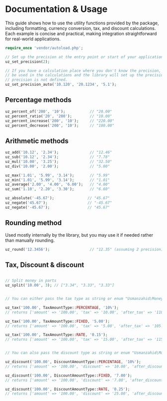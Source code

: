 # Documentation & Usage

This guide shows how to use the utility functions provided by the package, including formatting, currency conversion,
tax, and discount calculations. Each example is concise and practical, making integration straightforward for real-world
applications.

```php
require_once 'vendor/autoload.php';

// Set up the precision at the entry point or start of your application for consistency.
uz_set_precision(2);

// If you have a calculation place where you don't know the precision, then you can pass in all the number that will
// be used in the calculations and the library will set up the precision automatically to the highest. Useful where
// precision is not defined.
uz_set_precision_auto('10.120', '20.1234', '5.1');

```

## Percentage methods

```php
uz_percent_of('200', '10');           // "20.00"
uz_percent_ratio('20', '200');        // "10.00"
uz_percent_increase('200', '10');     // "220.00"
uz_percent_decrease('200', '10');     // "180.00"

```

## Arithmetic methods

```php
uz_add('10.12', '2.34');              // "12.46"
uz_sub('10.12', '2.34');              // "7.78"
uz_mul('10.00', '3.25');              // "32.50"
uz_div('10.00', '2.00');              // "5.00"

uz_max('1.01', '5.99', '3.14');       // "5.99"
uz_min('1.01', '5.99', '3.14');       // "1.01"
uz_average('2.00', '4.00', '6.00');   // "4.00"
uz_sum('1.10', '2.20', '3.30');       // "6.60"

uz_absolute('-45.67');               // "45.67"
uz_negate('45.67');                  // "-45.67"
uz_negate('-45.67');                 // "45.67"

```

## Rounding method

Used mostly internally by the library, but you may use it if needed rather than manually rounding.

```php
uz_round('12.3456');                  // "12.35" (assuming 2 precision)
```

## Tax, Discount & discount

```php

// Split money in parts
uz_split('10.00', 3); // ["3.34", "3.33", "3.33"]


// You can either pass the tax type as string or enum "Usmanzahid\MoneyUtils\Enums\TaxAmountType"

uz_tax('100.00', TaxAmountType::PERCENTAGE, '10%');
// returns ['amount' => '100.00', 'tax' => '10.00', 'after_tax' => '110.00']

uz_tax('100.00', TaxAmountType::FIXED, '5.00');
// returns ['amount' => '100.00', 'tax' => '5.00', 'after_tax' => '105.00']

uz_tax('100.00', TaxAmountType::RATE, '0.15');
// returns ['amount' => '100.00', 'tax' => '15.00', 'after_tax' => '115.00']


// You can also pass the discount type as string or enum "Usmanzahid\MoneyUtils\Enums\DiscountAmountType"

uz_discount('100.00', DiscountAmountType::PERCENTAGE, '10%');
// returns ['amount' => '100.00', 'discount' => '10.00', 'after_discount' => '90.00']

uz_discount('100.00', DiscountAmountType::FIXED, '7.00');
// returns ['amount' => '100.00', 'discount' => '7.00', 'after_discount' => '93.00']

uz_discount('100.00', DiscountAmountType::RATE, '0.25');
// returns ['amount' => '100.00', 'discount' => '25.00', 'after_discount' => '75.00']

```
